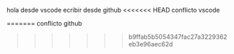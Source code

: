 hola desde vscode
ecribir desde github 
<<<<<<< HEAD
conflicto vscode

=======
conflicto github
>>>>>>> b9ffab5b5054347fac27a3229362eb3e96aec62d
